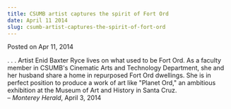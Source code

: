 ```yaml
---
title: CSUMB artist captures the spirit of Fort Ord
date: April 11 2014
slug: csumb-artist-captures-the-spirit-of-fort-ord
---
```





<span class="date">Posted on Apr 11, 2014    </span>
<p>. . . Artist Enid Baxter Ryce lives on what used to be Fort Ord.
As a faculty member in CSUMB&apos;s Cinematic Arts and Technology
Department, she and her husband share a home in repurposed Fort Ord
dwellings. She is in perfect position to produce a work of art like
&quot;Planet Ord,&quot; an ambitious exhibition at the Museum of Art and
History in Santa Cruz.<br>
&#x2013; <em>Monterey Herald</em>, April 3, 2014</br></p>





